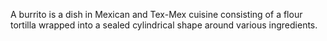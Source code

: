 A burrito is a dish in Mexican and Tex-Mex cuisine consisting of 
a flour tortilla wrapped into a sealed cylindrical shape around 
various ingredients.